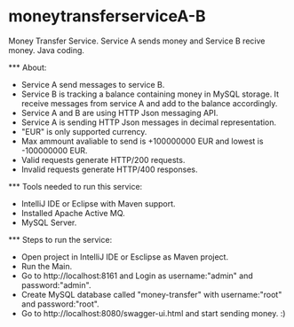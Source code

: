 # moneytransferserviceA-B
Money Transfer Service. Service A sends money and Service B recive money. Java coding.

*** About:
- Service A send messages to service B.
- Service B is tracking a balance containing money in MySQL storage. It receive messages from service A and add to the balance accordingly.
- Service A and B are using HTTP Json messaging API.
- Service A is sending HTTP Json messages in decimal representation.
- "EUR" is only supported currency.
- Max ammount avaliable to send is +100000000 EUR and lowest is -100000000 EUR.
- Valid requests generate HTTP/200 requests.
- Invalid requests generate HTTP/400 responses.

*** Tools needed to run this service:
- IntelliJ IDE or Eclipse with Maven support.
- Installed Apache Active MQ.
- MySQL Server.

*** Steps to run the service:
- Open project in IntelliJ IDE or Esclipse as Maven project.
- Run the Main.
- Go to http://localhost:8161 and Login as username:"admin" and password:"admin".
- Create MySQL database called "money-transfer" with username:"root" and password:"root".
- Go to http://localhost:8080/swagger-ui.html and start sending money. :)
